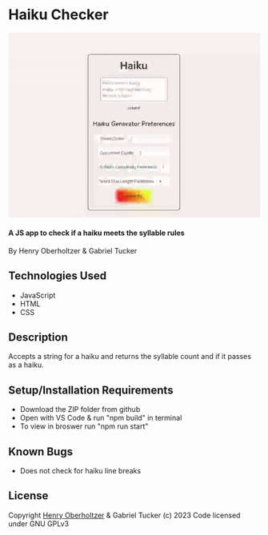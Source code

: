 # Haiku Checker

![Haiku Checker](./src/assets/readmegif.gif)

#### A JS app to check if a haiku meets the syllable rules

By Henry Oberholtzer & Gabriel Tucker

## Technologies Used

*   JavaScript
*   HTML
*   CSS

## Description

Accepts a string for a haiku and returns the syllable count and if it passes as a haiku.

## Setup/Installation Requirements

*   Download the ZIP folder from github
*   Open with VS Code & run "npm build" in terminal
*   To view in broswer run "npm run start"

## Known Bugs

*   Does not check for haiku line breaks

## License

Copyright [Henry Oberholtzer](https://www.henryoberholtzer.com/) & Gabriel Tucker (c) 2023
Code licensed under GNU GPLv3
